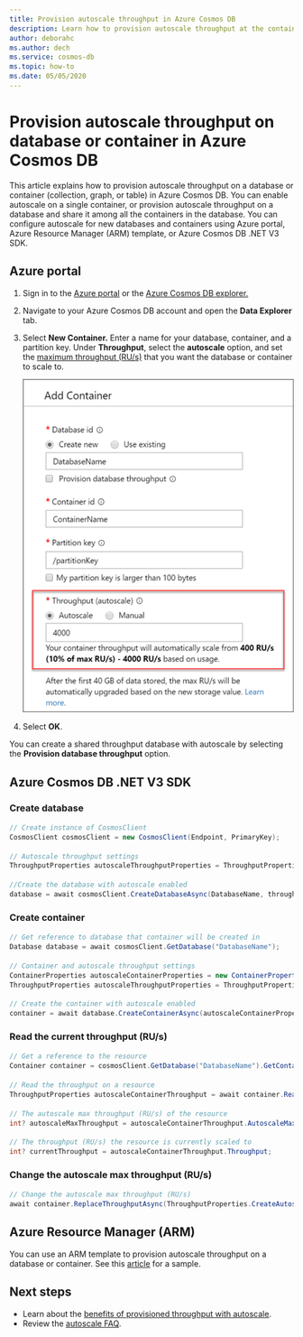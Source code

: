 ```yaml
---
title: Provision autoscale throughput in Azure Cosmos DB
description: Learn how to provision autoscale throughput at the container and database level in Azure Cosmos DB using Azure portal, CLI, PowerShell, and various other SDKs. 
author: deborahc
ms.author: dech
ms.service: cosmos-db
ms.topic: how-to
ms.date: 05/05/2020
---
```


# Provision autoscale throughput on database or container in Azure Cosmos DB

This article explains how to provision autoscale throughput on a database or container (collection, graph, or table) in Azure Cosmos DB. You can enable autoscale on a single container, or provision autoscale throughput on a database and share it among all the containers in the database. You can configure autoscale for new databases and containers using Azure portal, Azure Resource Manager (ARM) template, or Azure Cosmos DB .NET V3 SDK.

## Azure portal

1. Sign in to the [Azure portal](https://portal.azure.com) or the [Azure Cosmos DB explorer.](https://cosmos.azure.com/)

1. Navigate to your Azure Cosmos DB account and open the **Data Explorer** tab.

1. Select **New Container.** Enter a name for your database, container, and a partition key. Under **Throughput**, select the **autoscale** option, and set the [maximum throughput (RU/s)](provision-throughput-autoscale.md#how-autoscale-provisioned-throughput-works) that you want the database or container to scale to.

   ![Creating a container and configuring autoscale provisioned throughput](./media/how-to-provision-autoscale-throughput/create-new-autoscale-container.png)


1. Select **OK**.

You can create a shared throughput database with autoscale by selecting the **Provision database throughput** option.

## Azure Cosmos DB .NET V3 SDK

### Create database
```csharp
// Create instance of CosmosClient
CosmosClient cosmosClient = new CosmosClient(Endpoint, PrimaryKey);
 
// Autoscale throughput settings
ThroughputProperties autoscaleThroughputProperties = ThroughputProperties.CreateAutoscaleThroughput(4000); //Set autoscale max RU/s

//Create the database with autoscale enabled
database = await cosmosClient.CreateDatabaseAsync(DatabaseName, throughputProperties: autoscaleThroughputProperties);
```

### Create container
```csharp
// Get reference to database that container will be created in
Database database = await cosmosClient.GetDatabase("DatabaseName");

// Container and autoscale throughput settings
ContainerProperties autoscaleContainerProperties = new ContainerProperties("ContainerName", "/partitionKey");
ThroughputProperties autoscaleThroughputProperties = ThroughputProperties.CreateAutoscaleThroughput(4000); //Set autoscale max RU/s

// Create the container with autoscale enabled
container = await database.CreateContainerAsync(autoscaleContainerProperties, autoscaleThroughputProperties);
```

### Read the current throughput (RU/s)
```csharp
// Get a reference to the resource
Container container = cosmosClient.GetDatabase("DatabaseName").GetContainer("ContainerName");

// Read the throughput on a resource
ThroughputProperties autoscaleContainerThroughput = await container.ReadThroughputAsync(requestOptions: null); 

// The autoscale max throughput (RU/s) of the resource
int? autoscaleMaxThroughput = autoscaleContainerThroughput.AutoscaleMaxThroughput;

// The throughput (RU/s) the resource is currently scaled to
int? currentThroughput = autoscaleContainerThroughput.Throughput;
```

### Change the autoscale max throughput (RU/s)
```csharp
// Change the autoscale max throughput (RU/s)
await container.ReplaceThroughputAsync(ThroughputProperties.CreateAutoscaleThroughput(newAutoscaleMaxThroughput));
```

## Azure Resource Manager (ARM)
You can use an ARM template to provision autoscale throughput on a database or container. See this [article](manage-sql-with-resource-manager.md#azure-cosmos-account-with-autoscale-throughput) for a sample.

## Next steps
* Learn about the [benefits of provisioned throughput with autoscale](provision-throughput-autoscale.md#benefits-of-autoscale).
* Review the [autoscale FAQ](autoscale-faq.md).
